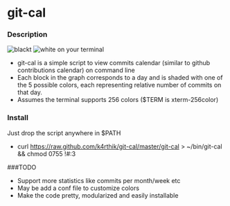 git-cal
=======

### Description
![blackt](https://raw.github.com/k4rthik/git-cal/master/screenshots/img1.png ) 
![white](https://raw.github.com/k4rthik/git-cal/master/screenshots/img2.png)
on your terminal

* git-cal is a simple script to view commits calendar (similar to github contributions calendar) on command line
* Each block in the graph corresponds to a day and is shaded with one
  of the 5 possible colors, each representing relative number of commits on that day.
* Assumes the terminal supports 256 colors ($TERM is xterm-256color)

### Install

Just drop the script anywhere in $PATH
- curl https://raw.github.com/k4rthik/git-cal/master/git-cal > ~/bin/git-cal && chmod 0755 !#:3 

###TODO
- Support more statistics like commits per month/week etc
- May be add a conf file to customize colors
- Make the code pretty, modularized and easily installable

